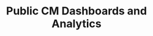---
title: "Public CM Dashboards and Analytics"
description: "A similar collection as the Govt-wide CM tools with the addition of:
Awards Exploration
>> Contract Inventory Exploration
>> Vendor Managed Spend"
url-link: "https://d2d.gsa.gov/report/public-category-management-dashboards-analytics"
type: "HTML"
gov-only: "false"
is-external: "true"
publication-date: "August 01, 2023"
reading-time: "5"
resource-type: "Tool"
filter: "market-intelligence"
audience: "industry-all-businesses"
branded-offerings: "market-it-data-intelligence"
---
